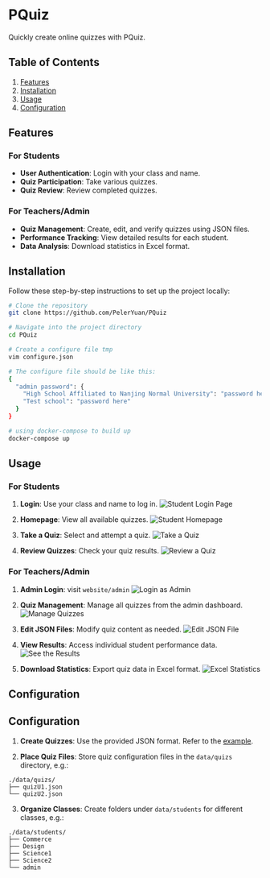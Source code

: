 # PQuiz

Quickly create online quizzes with PQuiz.

## Table of Contents

1. [Features](#features)
2. [Installation](#installation)
3. [Usage](#usage)
4. [Configuration](#configuration)

## Features

### For Students

- **User Authentication**: Login with your class and name.
- **Quiz Participation**: Take various quizzes.
- **Quiz Review**: Review completed quizzes.

### For Teachers/Admin

- **Quiz Management**: Create, edit, and verify quizzes using JSON files.
- **Performance Tracking**: View detailed results for each student.
- **Data Analysis**: Download statistics in Excel format.

## Installation

Follow these step-by-step instructions to set up the project locally:

```bash
# Clone the repository
git clone https://github.com/PelerYuan/PQuiz

# Navigate into the project directory
cd PQuiz

# Create a configure file tmp
vim configure.json

# The configure file should be like this:
{
  "admin password": {
    "High School Affiliated to Nanjing Normal University": "password here",
    "Test school": "password here"
  }
}

# using docker-compose to build up
docker-compose up
```

## Usage

### For Students

1. **Login**: Use your class and name to log in.
   ![Student Login Page](doc/1.png)

2. **Homepage**: View all available quizzes.
   ![Student Homepage](doc/2.png)

3. **Take a Quiz**: Select and attempt a quiz.
   ![Take a Quiz](doc/3.png)

4. **Review Quizzes**: Check your quiz results.
   ![Review a Quiz](doc/4.png)

### For Teachers/Admin

1. **Admin Login**: visit `website/admin`
   ![Login as Admin](doc/5.png)

2. **Quiz Management**: Manage all quizzes from the admin dashboard.
   ![Manage Quizzes](doc/6.png)

3. **Edit JSON Files**: Modify quiz content as needed.
   ![Edit JSON File](doc/7.png)

4. **View Results**: Access individual student performance data.
   ![See the Results](doc/8.png)

5. **Download Statistics**: Export quiz data in Excel format.
   ![Excel Statistics](doc/9.png)

## Configuration

## Configuration

1. **Create Quizzes**: Use the provided JSON format. Refer to the [example](doc/quiz_example.json).

2. **Place Quiz Files**: Store quiz configuration files in the `data/quizs` directory, e.g.:

```
./data/quizs/
├── quizU1.json
└── quizU2.json
```


3. **Organize Classes**: Create folders under `data/students` for different classes, e.g.:

```
./data/students/
├── Commerce
├── Design
├── Science1
├── Science2
└── admin
```